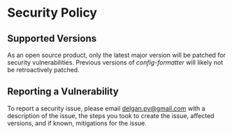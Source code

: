 # Security Policy

## Supported Versions

As an open source product, only the latest major version will be patched for security vulnerabilities. Previous versions of *config-formatter* will likely not be retroactively patched.

## Reporting a Vulnerability

To report a security issue, please email delgan.py@gmail.com with a description of the issue, the steps you took to create the issue, affected versions, and if known, mitigations for the issue.
